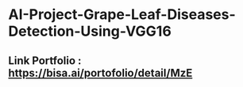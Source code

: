 # AI-Project-Grape-Leaf-Diseases-Detection-Using-VGG16

## Link Portfolio : https://bisa.ai/portofolio/detail/MzE
